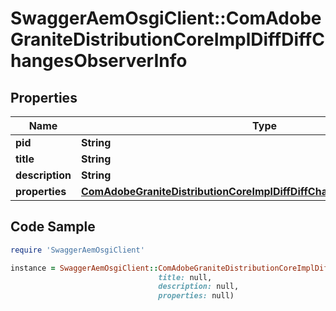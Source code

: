 # SwaggerAemOsgiClient::ComAdobeGraniteDistributionCoreImplDiffDiffChangesObserverInfo

## Properties

Name | Type | Description | Notes
------------ | ------------- | ------------- | -------------
**pid** | **String** |  | [optional] 
**title** | **String** |  | [optional] 
**description** | **String** |  | [optional] 
**properties** | [**ComAdobeGraniteDistributionCoreImplDiffDiffChangesObserverProperties**](ComAdobeGraniteDistributionCoreImplDiffDiffChangesObserverProperties.md) |  | [optional] 

## Code Sample

```ruby
require 'SwaggerAemOsgiClient'

instance = SwaggerAemOsgiClient::ComAdobeGraniteDistributionCoreImplDiffDiffChangesObserverInfo.new(pid: null,
                                 title: null,
                                 description: null,
                                 properties: null)
```


